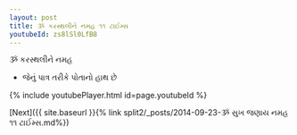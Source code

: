 ```yaml
---
layout: post
title: ૐ કરસ્થલીને નમહ ૧૧ ટાઈમ્સ
youtubeId: zs8lSl0LfB8
---
```

 
 
 ૐ કરસ્થલીને નમહ  
 
 -  જેનું પાત્ર તરીકે પોતાનો હાથ છે 
 
  
 
  
 
 
 
 
 
 


{% include youtubePlayer.html id=page.youtubeId %}
 
[Next]({{ site.baseurl }}{% link  split2/_posts/2014-09-23-ૐ સુખ જણાય નમહ ૧૧ ટાઈમ્સ.md%})
 
